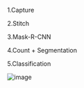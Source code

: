 1.Capture

2.Stitch

3.Mask-R-CNN

4.Count + Segmentation

5.Classification

![image](https://user-images.githubusercontent.com/86349365/148645484-132f964b-08b0-4f9c-b7c3-f5dbc37c8d23.png)
